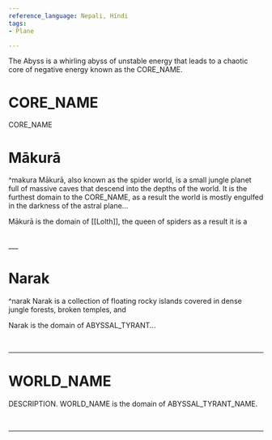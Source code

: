 ```yaml
---
reference_language: Nepali, Híndi
tags:
- Plane

---
```

The Abyss is a whirling abyss of unstable energy that leads to a chaotic core of negative energy known as the CORE_NAME. 

# CORE_NAME
CORE_NAME 


# Mākurā
^makura
Mākurā, also known as the spider world, is a small jungle planet full of massive caves that descend into the depths of the world. It is the furthest domain to the CORE_NAME, as a result the world is mostly engulfed in the darkness of the astral plane...

Mākurā is the domain of [[Lolth]], the queen of spiders as a result it is a 

<br>
___

# Narak
^narak
Narak is a collection of floating rocky islands covered in dense jungle forests, broken temples, and 

Narak is the domain of ABYSSAL_TYRANT...

<br>

___
# WORLD_NAME
DESCRIPTION. WORLD_NAME is the domain of ABYSSAL_TYRANT_NAME.

<br>

___